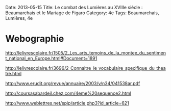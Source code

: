 Date: 2013-05-15
Title: Le combat des Lumières au XVIIIe siècle : Beaumarchais et le Mariage de Figaro
Category: 4e
Tags: Beaumarchais, Lumières, 4e

Webographie
===========

http://lelivrescolaire.fr/1505/2_Les_arts_temoins_de_la_montee_du_sentiment_national_en_Europe.html#Document=1891

http://lelivrescolaire.fr/3696/2_Connaitre_le_vocabulaire_specifique_du_theatre.html

http://www.erudit.org/revue/annuaire/2003/v/n34/041538ar.pdf

http://coursasabardeil.chez.com/4eme%20sequence2.html

http://www.weblettres.net/spip/article.php3?id_article=621




